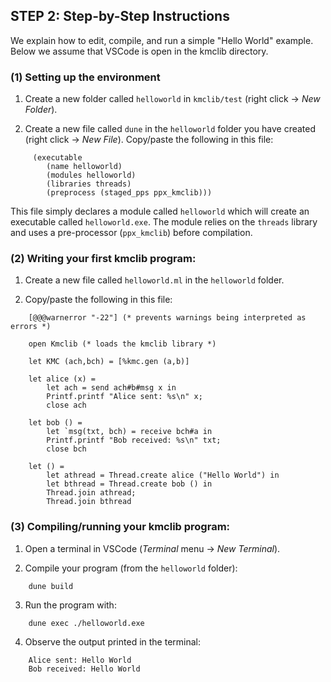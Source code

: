 
## STEP 2: Step-by-Step Instructions

We explain how to edit, compile, and run a simple "Hello World"
example. Below we assume that VSCode is open in the kmclib directory.


### (1) Setting up the environment

1. Create a new folder called `helloworld` in `kmclib/test` (right
click -> *New Folder*).

2. Create a new file called `dune` in the `helloworld` folder you have
 created (right click -> *New File*). Copy/paste the following in this
 file:
```
	 (executable
		(name helloworld)
		(modules helloworld)
		(libraries threads)
		(preprocess (staged_pps ppx_kmclib)))
```

This file simply declares a module called `helloworld` which will
create an executable called `helloworld.exe`. The module relies on the
`threads` library and uses a pre-processor (`ppx_kmclib`) before
compilation.

### (2) Writing your first kmclib program:

1. Create a new file called `helloworld.ml` in the `helloworld` folder.

2. Copy/paste the following in this file:

```
	[@@@warnerror "-22"] (* prevents warnings being interpreted as errors *)

	open Kmclib (* loads the kmclib library *)

	let KMC (ach,bch) = [%kmc.gen (a,b)]

	let alice (x) =
		let ach = send ach#b#msg x in
		Printf.printf "Alice sent: %s\n" x;
		close ach

	let bob () =
		let `msg(txt, bch) = receive bch#a in
		Printf.printf "Bob received: %s\n" txt;
		close bch

	let () =
		let athread = Thread.create alice ("Hello World") in
		let bthread = Thread.create bob () in
		Thread.join athread;
		Thread.join bthread
```


### (3) Compiling/running your kmclib program:

1. Open a terminal in VSCode (*Terminal* menu -> *New Terminal*).

2. Compile your program (from the `helloworld` folder):
```
	dune build
```

3. Run the program with:
```
	dune exec ./helloworld.exe
```

4. Observe the output printed in the terminal:
```
	Alice sent: Hello World
	Bob received: Hello World
```
